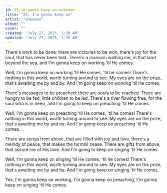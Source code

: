 ```yaml
---
id: 25-im-gonna-keep-on-unknown
title: "25. I'm gonna keep on"
artist: "Unknown"
album: ""
cover: ""
created: "July 27, 2025, 1:39 AM"
updated: "July 27, 2025, 1:39 AM"
---
```


There's work to be done; there are victories to be won, there's joy for the soul, that has never been told. There's a mansion waiting me, in that land beyond the sea, and I'm gonna keep on working 'til He comes. 

Well, I'm gonna keep on working 'til He comes, 'til he comes! There's nothing in this world, worth turning around to see. My eyes are on the prize, that's awaiting me by and by. And I'm going keep on working 'til He comes.

There's messages to be preached; there are souls to be reached. There are hungry to be fed, little children to be led. There's a river flowing free, for the soul who is in need, and I'm going to keep on preaching 'til He comes. 

Well, I'm gonna keep on preaching 'til He comes, 'til he comes! There's nothing in this world, worth turning around to see. My eyes are on the prize, that's awaiting me by and by. And I'm going keep on preaching 'til He comes.

There are songs from above, that are filled with joy and love, there's a melody of peace, that makes the turmoil cease. There are gifts from above, that assure me of His love. And I'm going to keep on singing 'til He comes. 

Well, I'm gonna keep on singing 'til He comes, 'til he comes! There's nothing in this world, worth turning around to see. My eyes are on the prize, that's awaiting me by and by. And I'm going keep on singing 'til He comes.

Yes, I'm gonna keep on working, I'm gonna keep on preaching, I'm gonna keep on singing 'til He comes. 

